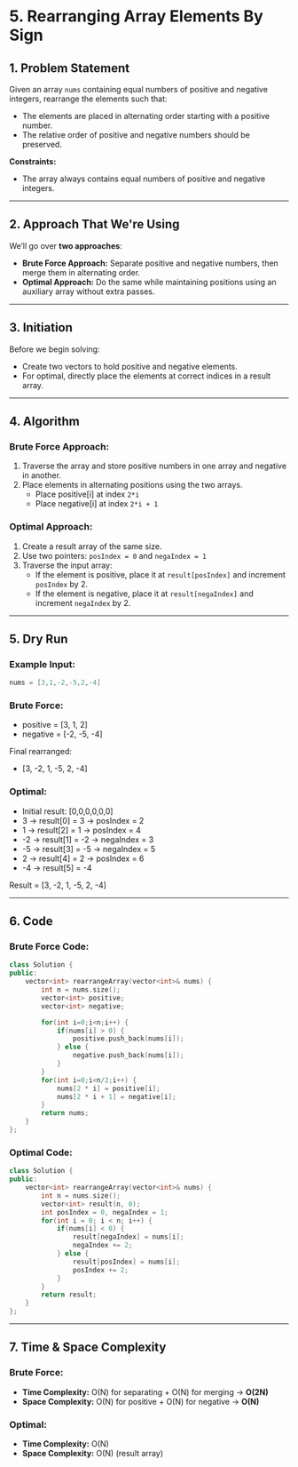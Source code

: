 
# 5. Rearranging Array Elements By Sign

## 1. Problem Statement

Given an array `nums` containing equal numbers of positive and negative integers, rearrange the elements such that:

- The elements are placed in alternating order starting with a positive number.
- The relative order of positive and negative numbers should be preserved.

**Constraints:**
- The array always contains equal numbers of positive and negative integers.

---

## 2. Approach That We're Using

We’ll go over **two approaches**:
- **Brute Force Approach:** Separate positive and negative numbers, then merge them in alternating order.
- **Optimal Approach:** Do the same while maintaining positions using an auxiliary array without extra passes.

---

## 3. Initiation

Before we begin solving:
- Create two vectors to hold positive and negative elements.
- For optimal, directly place the elements at correct indices in a result array.

---

## 4. Algorithm

### Brute Force Approach:
1. Traverse the array and store positive numbers in one array and negative in another.
2. Place elements in alternating positions using the two arrays.
   - Place positive[i] at index `2*i`
   - Place negative[i] at index `2*i + 1`

### Optimal Approach:
1. Create a result array of the same size.
2. Use two pointers: `posIndex = 0` and `negaIndex = 1`
3. Traverse the input array:
   - If the element is positive, place it at `result[posIndex]` and increment `posIndex` by 2.
   - If the element is negative, place it at `result[negaIndex]` and increment `negaIndex` by 2.

---

## 5. Dry Run

### Example Input:
```cpp
nums = [3,1,-2,-5,2,-4]
```

### Brute Force:
- positive = [3, 1, 2]
- negative = [-2, -5, -4]

Final rearranged:
- [3, -2, 1, -5, 2, -4]

### Optimal:
- Initial result: [0,0,0,0,0,0]
- 3 → result[0] = 3 → posIndex = 2
- 1 → result[2] = 1 → posIndex = 4
- -2 → result[1] = -2 → negaIndex = 3
- -5 → result[3] = -5 → negaIndex = 5
- 2 → result[4] = 2 → posIndex = 6
- -4 → result[5] = -4

Result = [3, -2, 1, -5, 2, -4]

---

## 6. Code

### Brute Force Code:
```cpp
class Solution {
public:
    vector<int> rearrangeArray(vector<int>& nums) {
        int n = nums.size();
        vector<int> positive;
        vector<int> negative;

        for(int i=0;i<n;i++) {
            if(nums[i] > 0) {
                positive.push_back(nums[i]);
            } else {
                negative.push_back(nums[i]);
            }
        }
        for(int i=0;i<n/2;i++) {
            nums[2 * i] = positive[i];
            nums[2 * i + 1] = negative[i];
        }
        return nums;
    }
};
```

### Optimal Code:
```cpp
class Solution {
public:
    vector<int> rearrangeArray(vector<int>& nums) {
        int n = nums.size();
        vector<int> result(n, 0);
        int posIndex = 0, negaIndex = 1; 
        for(int i = 0; i < n; i++) {
            if(nums[i] < 0) {
                result[negaIndex] = nums[i];
                negaIndex += 2;
            } else {
                result[posIndex] = nums[i];
                posIndex += 2;
            }
        }
        return result;
    }
};
```

---

## 7. Time & Space Complexity

### Brute Force:
- **Time Complexity:** O(N) for separating + O(N) for merging → **O(2N)**
- **Space Complexity:** O(N) for positive + O(N) for negative → **O(N)**

### Optimal:
- **Time Complexity:** O(N)
- **Space Complexity:** O(N) (result array)
